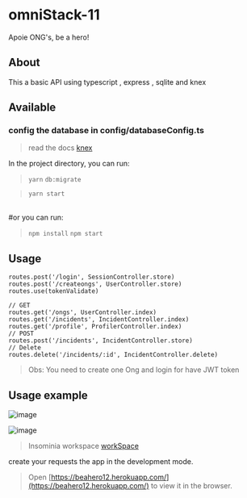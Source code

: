 # omniStack-11
Apoie ONG's, be a hero! 

## About
This a basic API using typescript , express , sqlite and knex 


## Available 

### config the database in config/databaseConfig.ts
> read  the docs [knex](http://knexjs.org/)

In the project directory, you can run:
> `yarn`
> `db:migrate`

> `yarn start`
<br>
#or
you can run: 

> `npm install`
> `npm start`

## Usage
  ```
routes.post('/login', SessionController.store)
routes.post('/createongs', UserController.store)
routes.use(tokenValidate)

// GET
routes.get('/ongs', UserController.index)
routes.get('/incidents', IncidentController.index)
routes.get('/profile', ProfilerController.index)
// POST
routes.post('/incidents', IncidentController.store)
// Delete
routes.delete('/incidents/:id', IncidentController.delete)
  ```
>Obs: You need to create one Ong and login for have JWT token

## Usage example

![image](https://user-images.githubusercontent.com/48535259/77871797-95bb8780-721b-11ea-9f95-1fdca797b1d0.png)


![image](https://user-images.githubusercontent.com/48535259/77871849-c3083580-721b-11ea-8f1d-bac3fb7391bd.png)


>Insominia workspace [workSpace](https://drive.google.com/open?id=1YSNlhmLGWQkRkx3DKRjuEIMpxdqCjCw2)


create your requests the app in the development mode.<br />
 > Open [https://beahero12.herokuapp.com/](https://beahero12.herokuapp.com/) to view it in the browser.
<br />

